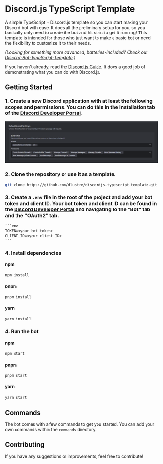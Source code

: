 # Discord.js TypeScript Template

A simple TypeScript + Discord.js template so you can start making your Discord bot with ease. It does all the preliminary setup for you, so you basically only need to create the bot and hit start to get it running! This template is intended for those who just want to make a basic bot or need the flexibility to customize it to their needs.

*(Looking for something more advanced, batteries-included? Check out [Discord-Bot-TypeScript-Template](https://github.com/KevinNovak/Discord-Bot-TypeScript-Template).)*

If you haven't already, read the [Discord.js Guide](https://discordjs.guide/). It does a good job of demonstrating what you can do with Discord.js.

## Getting Started

### 1. Create a new Discord application with at least the following scopes and permissions. You can do this in the installation tab of the [Discord Developer Portal](https://discord.com/developers/applications).

![Default scopes and permissions](./install-settings.png)

### 2. Clone the repository or use it as a template.

```sh
git clone https://github.com/dlustre/discordjs-typescript-template.git
```

### 3. Create a `.env` file in the root of the project and add your bot token and client ID. Your bot token and client ID can be found in the [Discord Developer Portal](https://discord.com/developers/applications) and navigating to the "Bot" tab and the "OAuth2" tab.

    ```env
    TOKEN=<your bot token>
    CLIENT_ID=<your client ID>
    ```

### 4. Install dependencies

#### npm

```sh
npm install
```

#### pnpm

```sh
pnpm install
```

#### yarn

```sh
yarn install
```

### 4. Run the bot

#### npm

```sh
npm start
```

#### pnpm

```sh
pnpm start
```

#### yarn

```sh
yarn start
```

## Commands

The bot comes with a few commands to get you started. You can add your own commands within the `commands` directory.

## Contributing

If you have any suggestions or improvements, feel free to contribute!
